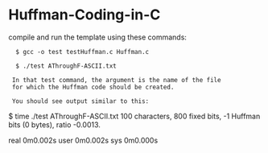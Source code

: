 # Huffman-Coding-in-C
compile and run
     the template using these commands:

      $ gcc -o test testHuffman.c Huffman.c

      $ ./test AThroughF-ASCII.txt

     In that test command, the argument is the name of the file
     for which the Huffman code should be created.

     You should see output similar to this:

$ time ./test AThroughF-ASCII.txt 
100 characters, 800 fixed bits, -1 Huffman bits (0 bytes), ratio -0.0013.

real  0m0.002s
user  0m0.002s
sys   0m0.000s
